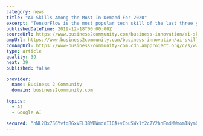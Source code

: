 ```yaml
---
category: news
title: "AI Skills Among the Most In-Demand For 2020"
excerpt: "TensorFlow is the most popular tech skill of the last three years, exponentially increasing between 2016 and 2019 based on Udemy’s Udemy sees robust demand for AI and data science skills, in addition to web development frameworks, cloud computing ..."
publishedDateTime: 2019-12-18T00:00:00Z
sourceUrl: https://www.business2community.com/business-innovation/ai-skills-among-the-most-in-demand-for-2020-02268707
ampUrl: https://www.business2community.com/business-innovation/ai-skills-among-the-most-in-demand-for-2020-02268707/amp
cdnAmpUrl: https://www-business2community-com.cdn.ampproject.org/c/s/www.business2community.com/business-innovation/ai-skills-among-the-most-in-demand-for-2020-02268707/amp
type: article
quality: 39
heat: 39
published: false

provider:
  name: Business 2 Community
  domain: business2community.com

topics:
  - AI
  - Google AI

secured: "hNL2Dx7S6YvfqBGxVEL38WBWmdnI1OA+vCbuSWx1f2c7Y2hhEndNWmom1NymGKT2hXlYGuKSKeBr+X66jQENZRbnWsdSu4mt5XrUtqmG3HQ2AfnSLsKV7PyFunjT19WLDKj3Lh/RG7YEcaPGuz7OTLYDr8QDr5PatR4T1SJRX/gLkxq0Ldwt1i2hroxQUVEm6rKEEVJ+3OaRVmAenR+9JIQSIclrTc6NpXIekGa8FMJNkO2kRUrA9Vfo0uyCfqXZEsQSkS8TCdsbOj3IdafgAa97hEx6Ff6kg1FOkjUkRAM=;gs3ndvIyG5kthVxCFz3tWA=="
---
```


